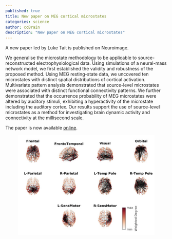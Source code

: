 ```yaml
---
published: true
title: New paper on MEG cortical microstates
categories: science
author: ccBrain
description: "New paper on MEG cortical microstates"
---
```


A new paper led by Luke Tait is published on Neuroimage. 

We generalise the microstate methodology to be applicable to source-reconstructed electrophysiological data. Using simulations of a neural-mass network model, we first established the validity and robustness of the proposed method. Using MEG resting-state data, we uncovered ten microstates with distinct spatial distributions of cortical activation. Multivariate pattern analysis demonstrated that source-level microstates were associated with distinct functional connectivity patterns. We further demonstrated that the occurrence probability of MEG microstates were altered by auditory stimuli, exhibiting a hyperactivity of the microstate including the auditory cortex. Our results support the use of source-level microstates as a method for investigating brain dynamic activity and connectivity at the millisecond scale.

The paper is now available [online](https://www.sciencedirect.com/science/article/pii/S1053811922001355).

<figure  class="center">
    <a href="/images/photo/LukeMicrostatepaper.png"><img src="/images/photo/LukeMicrostatepaper.png" alt=""></a>
</figure>
